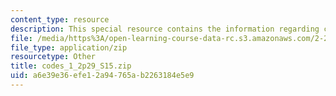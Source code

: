 ```yaml
---
content_type: resource
description: This special resource contains the information regarding codes 1.
file: /media/https%3A/open-learning-course-data-rc.s3.amazonaws.com/2-29-numerical-fluid-mechanics-spring-2015/a6e39e36efe12a94765ab2263184e5e9_codes_1_2p29_S15.zip
file_type: application/zip
resourcetype: Other
title: codes_1_2p29_S15.zip
uid: a6e39e36-efe1-2a94-765a-b2263184e5e9
---
```

